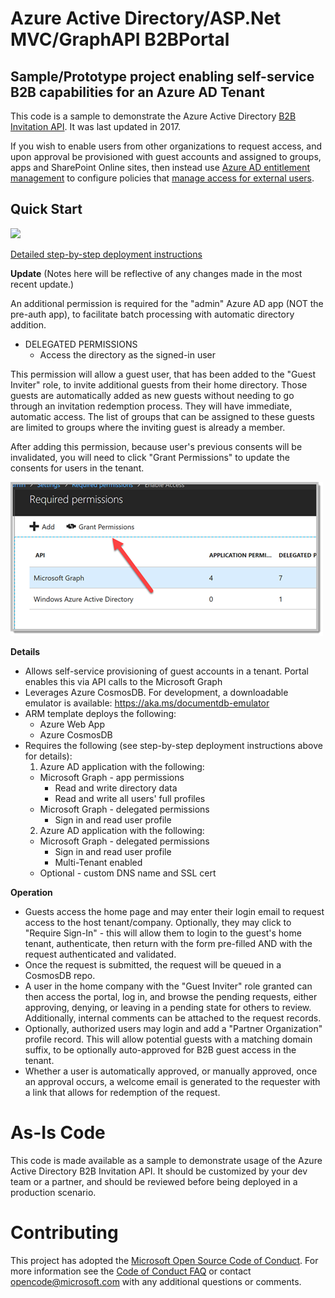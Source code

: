 # Azure Active Directory/ASP.Net MVC/GraphAPI B2BPortal
## Sample/Prototype project enabling self-service B2B capabilities for an Azure AD Tenant

This code is a sample to demonstrate the Azure Active Directory [B2B Invitation API](https://docs.microsoft.com/graph/api/invitation-post). It was last updated in 2017.

If you wish to enable users from other organizations to request access, and upon approval be provisioned with guest accounts 
and assigned to groups, apps and SharePoint Online sites, then instead use 
[Azure AD entitlement management](https://docs.microsoft.com/azure/active-directory/governance/entitlement-management-overview) to 
configure policies that [manage access for external users](https://docs.microsoft.com/azure/active-directory/governance/entitlement-management-external-users#how-access-works-for-external-users).

## Quick Start

<a href="https://portal.azure.com/#create/Microsoft.Template/uri/https%3A%2F%2Fraw.githubusercontent.com%2FAzure%2Factive-directory-dotnet-graphapi-b2bportal-web%2Fmaster%2Fazuredeploy.json" target="_blank"><img src="http://azuredeploy.net/deploybutton.png"/></a>

[Detailed step-by-step deployment instructions](./Setup.md)

__Update__
(Notes here will be reflective of any changes made in the most recent update.)

An additional permission is required for the "admin" Azure AD app (NOT the pre-auth app), to facilitate batch processing with automatic directory addition.
  * DELEGATED PERMISSIONS
    * Access the directory as the signed-in user

This permission will allow a guest user, that has been added to the "Guest Inviter" role, to invite additional
guests from their home directory. Those guests are automatically added as new guests without needing
to go through an invitation redemption process. They will have immediate, automatic access. The list of groups that can be assigned to these guests are limited to groups where the inviting guest is already a member.

After adding this permission, because user's previous consents will be invalidated, you will need to click "Grant Permissions" to update the consents for users in the tenant.

 ![alt text][Grant1]

__Details__
* Allows self-service provisioning of guest accounts in a tenant. Portal enables this via API calls to the Microsoft Graph
* Leverages Azure CosmosDB. For development, a downloadable emulator is available: https://aka.ms/documentdb-emulator
* ARM template deploys the following:
  * Azure Web App
  * Azure CosmosDB
* Requires the following (see step-by-step deployment instructions above for details):
  1. Azure AD application with the following:
    * Microsoft Graph - app permissions
      * Read and write directory data
      * Read and write all users' full profiles
    * Microsoft Graph - delegated permissions
      * Sign in and read user profile
  2. Azure AD application with the following:
    * Microsoft Graph - delegated permissions
      * Sign in and read user profile
      * Multi-Tenant enabled
  * Optional - custom DNS name and SSL cert

__Operation__

* Guests access the home page and may enter their login email to request access to the host tenant/company. Optionally, they may click to "Require Sign-In" - this will allow them to login to the guest's home tenant, authenticate, then return with the form pre-filled AND with the request authenticated and validated.
* Once the request is submitted, the request will be queued in a CosmosDB repo.
* A user in the home company with the "Guest Inviter" role granted can then access the portal, log in, and browse the pending requests, either approving, denying, or leaving in a pending state for others to review. Additionally, internal comments can be attached to the request records.
* Optionally, authorized users may login and add a "Partner Organization" profile record. This will allow potential guests with a matching domain suffix, to be optionally auto-approved for B2B guest access in the tenant.
* Whether a user is automatically approved, or manually approved, once an approval occurs, a welcome email is generated to the requester with a link that allows for redemption of the request. 

# As-Is Code

This code is made available as a sample to demonstrate usage of the Azure Active Directory B2B Invitation API. It should be customized by your dev team or a partner, and should be reviewed before being deployed in a production scenario.

# Contributing

This project has adopted the [Microsoft Open Source Code of Conduct](https://opensource.microsoft.com/codeofconduct/). For more information see the [Code of Conduct FAQ](https://opensource.microsoft.com/codeofconduct/faq/) or contact [opencode@microsoft.com](mailto:opencode@microsoft.com) with any additional questions or comments.

[Grant1]: ./DocImages/GrantPerm.png "Grant Permissions"